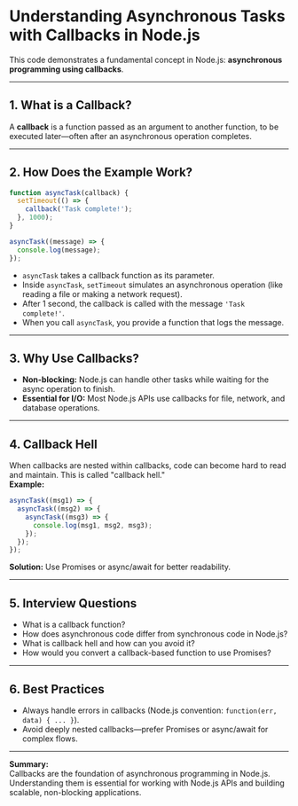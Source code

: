 # Understanding Asynchronous Tasks with Callbacks in Node.js

This code demonstrates a fundamental concept in Node.js: **asynchronous programming using callbacks**.

---

## 1. What is a Callback?

A **callback** is a function passed as an argument to another function, to be executed later—often after an asynchronous operation completes.

---

## 2. How Does the Example Work?

```js
function asyncTask(callback) {
  setTimeout(() => {
    callback('Task complete!');
  }, 1000);
}

asyncTask((message) => {
  console.log(message);
});
```

- `asyncTask` takes a callback function as its parameter.
- Inside `asyncTask`, `setTimeout` simulates an asynchronous operation (like reading a file or making a network request).
- After 1 second, the callback is called with the message `'Task complete!'`.
- When you call `asyncTask`, you provide a function that logs the message.

---

## 3. Why Use Callbacks?

- **Non-blocking:** Node.js can handle other tasks while waiting for the async operation to finish.
- **Essential for I/O:** Most Node.js APIs use callbacks for file, network, and database operations.

---

## 4. Callback Hell

When callbacks are nested within callbacks, code can become hard to read and maintain. This is called "callback hell."  
**Example:**
```js
asyncTask((msg1) => {
  asyncTask((msg2) => {
    asyncTask((msg3) => {
      console.log(msg1, msg2, msg3);
    });
  });
});
```
**Solution:** Use Promises or async/await for better readability.

---

## 5. Interview Questions

- What is a callback function?
- How does asynchronous code differ from synchronous code in Node.js?
- What is callback hell and how can you avoid it?
- How would you convert a callback-based function to use Promises?

---

## 6. Best Practices

- Always handle errors in callbacks (Node.js convention: `function(err, data) { ... }`).
- Avoid deeply nested callbacks—prefer Promises or async/await for complex flows.

---

**Summary:**  
Callbacks are the foundation of asynchronous programming in Node.js. Understanding them is essential for working with Node.js APIs and building scalable, non-blocking applications.